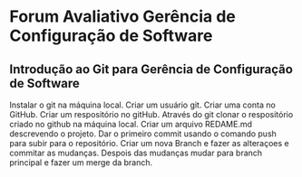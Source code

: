 # Forum Avaliativo Gerência de Configuração de Software
## Introdução ao Git para Gerência de Configuração de Software
Instalar o git na máquina local.
Criar um usuário git.
Criar uma conta no GitHub.
Criar um respositório no gitHub.
Através do git clonar o respositório criado no github na máquina local.
Criar um arquivo REDAME.md descrevendo o projeto. 
Dar o primeiro commit usando o comando push para subir para o  repositório.
Criar um nova Branch e fazer as alteraçoes e commitar as mudanças.
Despois das mudanças mudar para branch principal e fazer um merge da branch.


